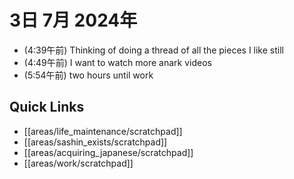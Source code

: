 # 3日 7月 2024年
- (4:39午前) Thinking of doing a thread of all the pieces I like still
- (4:49午前) I want to watch more anark videos
- (5:54午前) two hours until work


 



## Quick Links
- [[areas/life_maintenance/scratchpad]]
- [[areas/sashin_exists/scratchpad]]
- [[areas/acquiring_japanese/scratchpad]]
- [[areas/work/scratchpad]]
